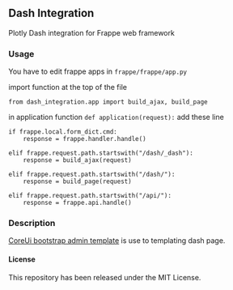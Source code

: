 ## Dash Integration

Plotly Dash integration for Frappe web framework

### Usage

You have to edit frappe apps in `frappe/frappe/app.py`

import function at the top of the file

`from dash_integration.app import build_ajax, build_page`

in application function `def application(request):` add these line

    if frappe.local.form_dict.cmd:
        response = frappe.handler.handle()

    elif frappe.request.path.startswith("/dash/_dash"):
        response = build_ajax(request)

    elif frappe.request.path.startswith("/dash/"):
        response = build_page(request)

    elif frappe.request.path.startswith("/api/"):
        response = frappe.api.handle()

### Description

[CoreUi bootstrap admin template](https://github.com/coreui/coreui-free-bootstrap-admin-template/) is use to templating dash page. 

#### License

This repository has been released under the MIT License.
